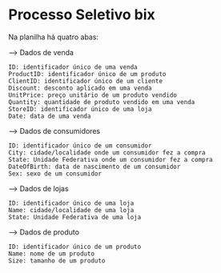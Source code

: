 # Processo Seletivo bix

Na planilha há quatro abas:


--> Dados de venda

    ID: identificador único de uma venda
    ProductID: identificador único de um produto
    ClientID: identificador único de um cliente
    Discount: desconto aplicado em uma venda
    UnitPrice: preço unitário de um produto vendido
    Quantity: quantidade de produto vendido em uma venda
    StoreID: identificador único de uma loja
    Date: data de uma venda


--> Dados de consumidores

    ID: identificador único de um consumidor
    City: cidade/localidade onde um consumidor fez a compra
    State: Unidade Federativa onde um consumidor fez a compra
    DateOfBirth: data de nascimento de um consumidor
    Sex: sexo de um consumidor


--> Dados de lojas

    ID: identificador único de uma loja
    Name: cidade/localidade de uma loja
    State: Unidade Federativa de uma loja


--> Dados de produto

    ID: identificador único de um produto
    Name: nome de um produto
    Size: tamanho de um produto


